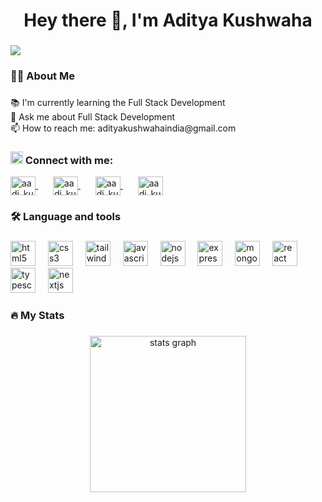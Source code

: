 <h1 align="center">Hey there 👋, I'm Aditya Kushwaha</h1>

###

<div align="left">
  <img src="https://visitor-badge.laobi.icu/badge?page_id=Aditya4kushwaha.Aditya4kushwaha&" />
</div>

###

<h3 align="left">👩‍💻 About Me</h3>

###

<p align="left">
  📚 I'm currently learning the Full Stack Development<br>
  💬 Ask me about Full Stack Development <br>
  📫 How to reach me: adityakushwahaindia@gmail.com
</p>

###

<h3 align="left">
  <img src="https://img.icons8.com/ios-filled/50/ffffff/link--v1.png" height="20" width="20" /> Connect with me:
</h3>

<p align="left">
  <a href="https://www.leetcode.com/aadi_kush" target="_blank" rel="noopener noreferrer">
    <img align="center" src="https://raw.githubusercontent.com/rahuldkjain/github-profile-readme-generator/master/src/images/icons/Social/leet-code.svg" alt="aadi_kush" height="30" width="40" />
  </a>
  <img width="20" />
  <a href="https://codeforces.com/profile/aadi_kush" target="_blank" rel="noopener noreferrer">
    <img align="center" src="https://raw.githubusercontent.com/rahuldkjain/github-profile-readme-generator/master/src/images/icons/Social/codeforces.svg" alt="aadi_kush" height="30" width="40" />
  </a>
  <img width="20" />
  <a href="https://auth.geeksforgeeks.org/user/aadi_kush" target="_blank" rel="noopener noreferrer">
    <img align="center" src="https://raw.githubusercontent.com/rahuldkjain/github-profile-readme-generator/master/src/images/icons/Social/geeks-for-geeks.svg" alt="aadi_kush" height="30" width="40" />
  </a>
  <img width="20" />
  <a href="https://www.codechef.com/users/aadi_kush" target="_blank" rel="noopener noreferrer">
    <img align="center" src="https://cdn.jsdelivr.net/npm/simple-icons@3.1.0/icons/codechef.svg" alt="aadi_kush" height="30" width="40" />
  </a>
</p>

###

<h3 align="left">🛠 Language and tools</h3>

###

<div align="left">
  <img src="https://cdn.jsdelivr.net/gh/devicons/devicon/icons/html5/html5-original.svg" height="40" alt="html5 logo" />
  <img width="12" />
  <img src="https://cdn.jsdelivr.net/gh/devicons/devicon/icons/css3/css3-original.svg" height="40" alt="css3 logo" />
  <img width="12" />
  <img src="https://skillicons.dev/icons?i=tailwind" height="40" alt="tailwindcss logo" />
  <img width="12" />
  <img src="https://cdn.jsdelivr.net/gh/devicons/devicon/icons/javascript/javascript-original.svg" height="40" alt="javascript logo" />
  <img width="12" />
  <img src="https://skillicons.dev/icons?i=nodejs" height="40" alt="nodejs logo" />
  <img width="12" />
  <img src="https://skillicons.dev/icons?i=express" height="40" alt="express logo" />
  <img width="12" />
  <img src="https://skillicons.dev/icons?i=mongodb" height="40" alt="mongodb logo" />
  <img width="12" />
  <img src="https://cdn.jsdelivr.net/gh/devicons/devicon/icons/react/react-original.svg" height="40" alt="react logo" />
  <img width="12" />
  <img src="https://cdn.jsdelivr.net/gh/devicons/devicon/icons/typescript/typescript-original.svg" height="40" alt="typescript logo" />
  <img width="12" />
  <img src="https://cdn.jsdelivr.net/gh/devicons/devicon/icons/nextjs/nextjs-original.svg" height="40" alt="nextjs logo" />
</div>

###

<h3 align="left">🔥 My Stats</h3>

###

<div align="center">
  <img src="https://github-readme-stats.vercel.app/api?username=Aditya4kushwaha&hide_title=false&hide_rank=false&show_icons=true&include_all_commits=true&count_private=true&disable_animations=false&theme=dracula&locale=en&hide_border=false&order=1" height="250" alt="stats graph" />
</div>
